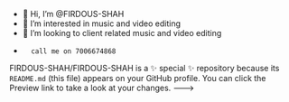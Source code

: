 - 👋 Hi, I’m @FIRDOUS-SHAH
- 👀 I’m interested in music and video editing
- 💞️ I’m looking to client related music and video editing 
-       call me on 7006674868
FIRDOUS-SHAH/FIRDOUS-SHAH is a ✨ special ✨ repository because its `README.md` (this file) appears on your GitHub profile.
You can click the Preview link to take a look at your changes.
--->
